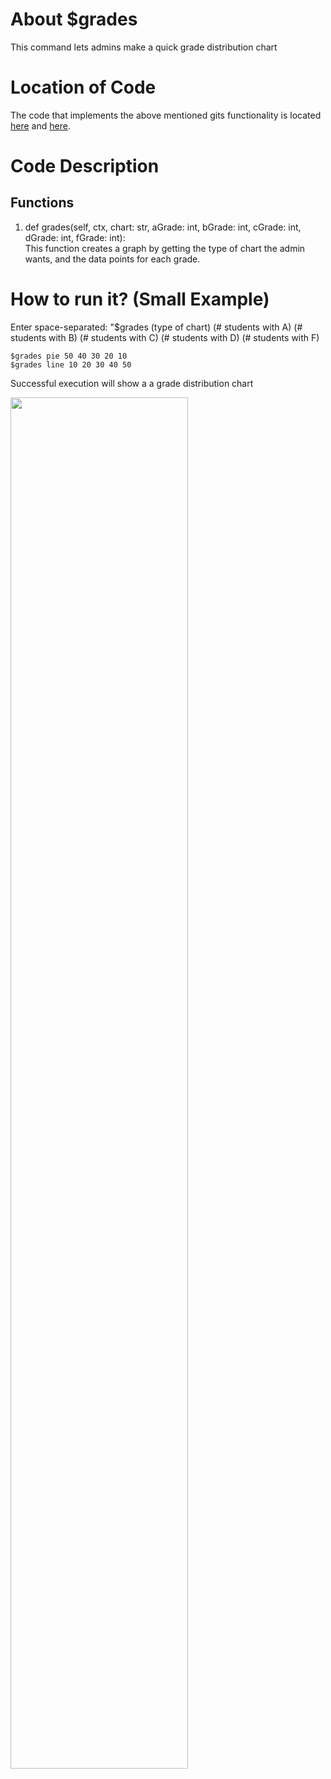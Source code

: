 # About $grades
This command lets admins make a quick grade distribution chart

# Location of Code
The code that implements the above mentioned gits functionality is located [here](https://github.com/Ashwinshankar98/ClassMateBot/blob/main/bot.py) and [here](https://github.com/Ashwinshankar98/ClassMateBot/blob/main/cogs/charts.py).

# Code Description
## Functions

1. def grades(self, ctx, chart: str, aGrade: int, bGrade: int, cGrade: int, dGrade: int, fGrade: int): <br>
This function creates a graph by getting the type of chart the admin wants, and the data points for each grade. 

# How to run it? (Small Example)
Enter space-separated: "$grades (type of chart) (# students with A) (# students with B) (# students with C) (# students with D) (# students with F)
```
$grades pie 50 40 30 20 10
$grades line 10 20 30 40 50
```
Successful execution will show a a grade distribution chart
<p align="left"><img width=75% src="https://user-images.githubusercontent.com/60410421/139969198-dcd79af8-eb59-4fa7-934b-aca7023574a0.gif"></p>
